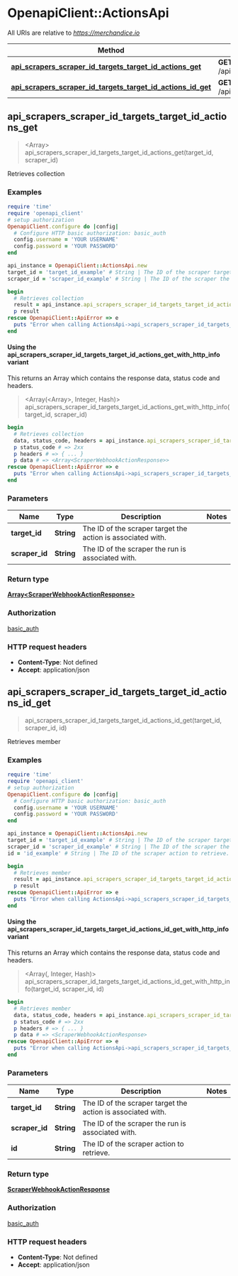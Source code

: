 # OpenapiClient::ActionsApi

All URIs are relative to *https://merchandice.io*

| Method | HTTP request | Description |
| ------ | ------------ | ----------- |
| [**api_scrapers_scraper_id_targets_target_id_actions_get**](ActionsApi.md#api_scrapers_scraper_id_targets_target_id_actions_get) | **GET** /api/scrapers/{scraper_id}/targets/{target_id}/actions | Retrieves collection |
| [**api_scrapers_scraper_id_targets_target_id_actions_id_get**](ActionsApi.md#api_scrapers_scraper_id_targets_target_id_actions_id_get) | **GET** /api/scrapers/{scraper_id}/targets/{target_id}/actions/{id} | Retrieves member |


## api_scrapers_scraper_id_targets_target_id_actions_get

> <Array<ScraperWebhookActionResponse>> api_scrapers_scraper_id_targets_target_id_actions_get(target_id, scraper_id)

Retrieves collection

### Examples

```ruby
require 'time'
require 'openapi_client'
# setup authorization
OpenapiClient.configure do |config|
  # Configure HTTP basic authorization: basic_auth
  config.username = 'YOUR USERNAME'
  config.password = 'YOUR PASSWORD'
end

api_instance = OpenapiClient::ActionsApi.new
target_id = 'target_id_example' # String | The ID of the scraper target the action is associated with.
scraper_id = 'scraper_id_example' # String | The ID of the scraper the run is associated with.

begin
  # Retrieves collection
  result = api_instance.api_scrapers_scraper_id_targets_target_id_actions_get(target_id, scraper_id)
  p result
rescue OpenapiClient::ApiError => e
  puts "Error when calling ActionsApi->api_scrapers_scraper_id_targets_target_id_actions_get: #{e}"
end
```

#### Using the api_scrapers_scraper_id_targets_target_id_actions_get_with_http_info variant

This returns an Array which contains the response data, status code and headers.

> <Array(<Array<ScraperWebhookActionResponse>>, Integer, Hash)> api_scrapers_scraper_id_targets_target_id_actions_get_with_http_info(target_id, scraper_id)

```ruby
begin
  # Retrieves collection
  data, status_code, headers = api_instance.api_scrapers_scraper_id_targets_target_id_actions_get_with_http_info(target_id, scraper_id)
  p status_code # => 2xx
  p headers # => { ... }
  p data # => <Array<ScraperWebhookActionResponse>>
rescue OpenapiClient::ApiError => e
  puts "Error when calling ActionsApi->api_scrapers_scraper_id_targets_target_id_actions_get_with_http_info: #{e}"
end
```

### Parameters

| Name | Type | Description | Notes |
| ---- | ---- | ----------- | ----- |
| **target_id** | **String** | The ID of the scraper target the action is associated with. |  |
| **scraper_id** | **String** | The ID of the scraper the run is associated with. |  |

### Return type

[**Array&lt;ScraperWebhookActionResponse&gt;**](ScraperWebhookActionResponse.md)

### Authorization

[basic_auth](../README.md#basic_auth)

### HTTP request headers

- **Content-Type**: Not defined
- **Accept**: application/json


## api_scrapers_scraper_id_targets_target_id_actions_id_get

> <ScraperWebhookActionResponse> api_scrapers_scraper_id_targets_target_id_actions_id_get(target_id, scraper_id, id)

Retrieves member

### Examples

```ruby
require 'time'
require 'openapi_client'
# setup authorization
OpenapiClient.configure do |config|
  # Configure HTTP basic authorization: basic_auth
  config.username = 'YOUR USERNAME'
  config.password = 'YOUR PASSWORD'
end

api_instance = OpenapiClient::ActionsApi.new
target_id = 'target_id_example' # String | The ID of the scraper target the action is associated with.
scraper_id = 'scraper_id_example' # String | The ID of the scraper the run is associated with.
id = 'id_example' # String | The ID of the scraper action to retrieve.

begin
  # Retrieves member
  result = api_instance.api_scrapers_scraper_id_targets_target_id_actions_id_get(target_id, scraper_id, id)
  p result
rescue OpenapiClient::ApiError => e
  puts "Error when calling ActionsApi->api_scrapers_scraper_id_targets_target_id_actions_id_get: #{e}"
end
```

#### Using the api_scrapers_scraper_id_targets_target_id_actions_id_get_with_http_info variant

This returns an Array which contains the response data, status code and headers.

> <Array(<ScraperWebhookActionResponse>, Integer, Hash)> api_scrapers_scraper_id_targets_target_id_actions_id_get_with_http_info(target_id, scraper_id, id)

```ruby
begin
  # Retrieves member
  data, status_code, headers = api_instance.api_scrapers_scraper_id_targets_target_id_actions_id_get_with_http_info(target_id, scraper_id, id)
  p status_code # => 2xx
  p headers # => { ... }
  p data # => <ScraperWebhookActionResponse>
rescue OpenapiClient::ApiError => e
  puts "Error when calling ActionsApi->api_scrapers_scraper_id_targets_target_id_actions_id_get_with_http_info: #{e}"
end
```

### Parameters

| Name | Type | Description | Notes |
| ---- | ---- | ----------- | ----- |
| **target_id** | **String** | The ID of the scraper target the action is associated with. |  |
| **scraper_id** | **String** | The ID of the scraper the run is associated with. |  |
| **id** | **String** | The ID of the scraper action to retrieve. |  |

### Return type

[**ScraperWebhookActionResponse**](ScraperWebhookActionResponse.md)

### Authorization

[basic_auth](../README.md#basic_auth)

### HTTP request headers

- **Content-Type**: Not defined
- **Accept**: application/json

